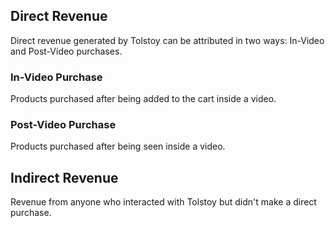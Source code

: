 ## Direct Revenue

Direct revenue generated by Tolstoy can be attributed in two ways: In-Video and Post-Video purchases.

### In-Video Purchase

Products purchased after being added to the cart inside a video.

### Post-Video Purchase

Products purchased after being seen inside a video.

## Indirect Revenue

Revenue from anyone who interacted with Tolstoy but didn't make a direct purchase.
